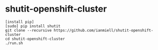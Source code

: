 # shutit-openshift-cluster

```
[install pip]
[sudo] pip install shutit
git clone --recursive https://github.com/ianmiell/shutit-openshift-cluster
cd shutit-openshift-cluster
./run.sh
```
